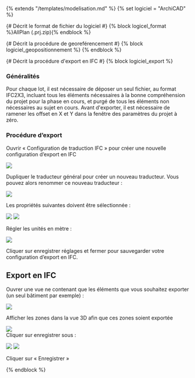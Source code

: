 {% extends "/templates/modelisation.md" %}
{% set logiciel = "ArchiCAD" %}

{# Décrit le format de fichier du logiciel #}
{% block logicel_format %}AllPlan (.prj.zip){% endblock %}

{# Décrit la procédure de georeférencement #}
{% block logiciel_geopositionnement %}
{% endblock %}

{# Décrit la procédure d'export en IFC #}
{% block logiciel_export %}

### Généralités

Pour chaque lot, il est nécessaire de déposer un seul fichier, au format IFC2X3, incluant tous les éléments nécessaires à la bonne compréhension du projet pour la phase en cours, et purgé de tous les éléments non nécessaires au sujet en cours.
Avant d'exporter, il est nécessaire de ramener les offset en X et Y dans la fenêtre des paramètres du projet à zéro.

### Procédure d’export

Ouvrir « Configuration de traduction IFC » pour créer une nouvelle configuration d’export en IFC

![](/02_Modelisation/00_communs/images/export-archicad/ARCHICAD_01.PNG)

Dupliquer le traducteur général pour créer un nouveau traducteur. Vous pouvez alors renommer ce nouveau traducteur :

![](/02_Modelisation/00_communs/images/export-archicad/ARCHICAD_02.PNG)

Les propriétés suivantes doivent être sélectionnée :

![](/02_Modelisation/00_communs/images/export-archicad/ARCHICAD_03.PNG)
![](/02_Modelisation/00_communs/images/export-archicad/ARCHICAD_04.PNG)

Régler les unités en mètre :

![](/02_Modelisation/00_communs/images/export-archicad/ARCHICAD_05.PNG)

Cliquer sur enregistrer réglages et fermer pour sauvegarder votre configuration d’export en IFC.

## Export en IFC

Ouvrer une vue ne contenant que les éléments que vous souhaitez exporter \(un seul bâtiment par exemple\) :

![](/02_Modelisation/00_communs/images/export-archicad/ARCHICAD_06.PNG)

Afficher les zones dans la vue 3D afin que ces zones soient exportée

![](/02_Modelisation/00_communs/images/export-archicad/ARCHICAD_07.PNG)   
Cliquer sur enregistrer sous :

![](/02_Modelisation/00_communs/images/export-archicad/ARCHICAD_08.png)
![](/02_Modelisation/00_communs/images/export-archicad/ARCHICAD_09.PNG)

Cliquer sur « Enregistrer »

{% endblock %}
